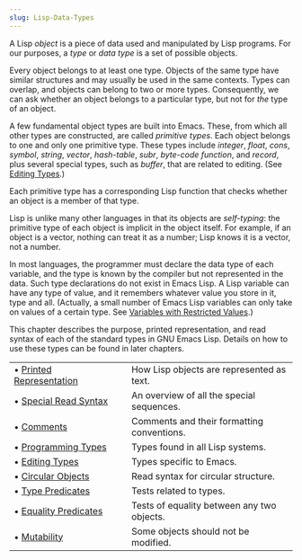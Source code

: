 ```yaml
---
slug: Lisp-Data-Types
---
```


A Lisp *object* is a piece of data used and manipulated by Lisp programs. For our purposes, a *type* or *data type* is a set of possible objects.

Every object belongs to at least one type. Objects of the same type have similar structures and may usually be used in the same contexts. Types can overlap, and objects can belong to two or more types. Consequently, we can ask whether an object belongs to a particular type, but not for *the* type of an object.

A few fundamental object types are built into Emacs. These, from which all other types are constructed, are called *primitive types*. Each object belongs to one and only one primitive type. These types include *integer*, *float*, *cons*, *symbol*, *string*, *vector*, *hash-table*, *subr*, *byte-code function*, and *record*, plus several special types, such as *buffer*, that are related to editing. (See [Editing Types](Editing-Types).)

Each primitive type has a corresponding Lisp function that checks whether an object is a member of that type.

Lisp is unlike many other languages in that its objects are *self-typing*: the primitive type of each object is implicit in the object itself. For example, if an object is a vector, nothing can treat it as a number; Lisp knows it is a vector, not a number.

In most languages, the programmer must declare the data type of each variable, and the type is known by the compiler but not represented in the data. Such type declarations do not exist in Emacs Lisp. A Lisp variable can have any type of value, and it remembers whatever value you store in it, type and all. (Actually, a small number of Emacs Lisp variables can only take on values of a certain type. See [Variables with Restricted Values](Variables-with-Restricted-Values).)

This chapter describes the purpose, printed representation, and read syntax of each of the standard types in GNU Emacs Lisp. Details on how to use these types can be found in later chapters.

|                                                    |    |                                            |
| :------------------------------------------------- | -- | :----------------------------------------- |
| • [Printed Representation](Printed-Representation) |    | How Lisp objects are represented as text.  |
| • [Special Read Syntax](Special-Read-Syntax)       |    | An overview of all the special sequences.  |
| • [Comments](Comments)                             |    | Comments and their formatting conventions. |
| • [Programming Types](Programming-Types)           |    | Types found in all Lisp systems.           |
| • [Editing Types](Editing-Types)                   |    | Types specific to Emacs.                   |
| • [Circular Objects](Circular-Objects)             |    | Read syntax for circular structure.        |
| • [Type Predicates](Type-Predicates)               |    | Tests related to types.                    |
| • [Equality Predicates](Equality-Predicates)       |    | Tests of equality between any two objects. |
| • [Mutability](Mutability)                         |    | Some objects should not be modified.       |
